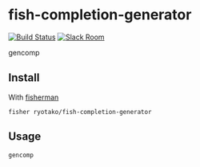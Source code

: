 # fish-completion-generator

[![Build Status][travis-badge]][travis-link]
[![Slack Room][slack-badge]][slack-link]

gencomp

## Install

With [fisherman]

```
fisher ryotako/fish-completion-generator
```

## Usage

```fish
gencomp
```

[travis-link]: https://travis-ci.org/ryotako/fish-completion-generator
[travis-badge]: https://img.shields.io/travis/ryotako/fish-completion-generator.svg
[slack-link]: https://fisherman-wharf.herokuapp.com
[slack-badge]: https://fisherman-wharf.herokuapp.com/badge.svg
[fisherman]: https://github.com/fisherman/fisherman
